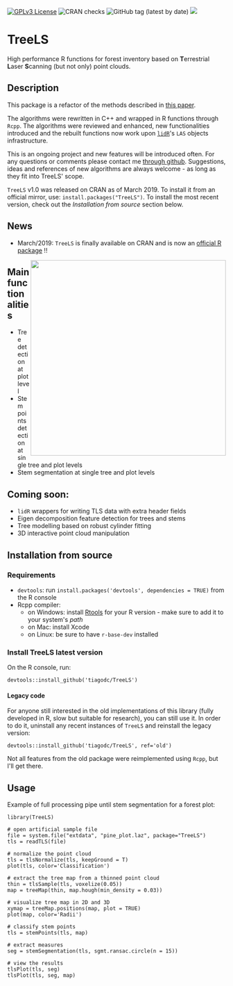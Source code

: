 [![GPLv3 License](https://img.shields.io/badge/License-GPL%20v3-yellow.svg)](https://opensource.org/licenses/)
![CRAN checks](https://cranchecks.info/badges/summary/TreeLS)
![GitHub tag (latest by date)](https://img.shields.io/github/v/tag/tiagodc/TreeLS)
![](https://cranlogs.r-pkg.org/badges/grand-total/TreeLS)

# TreeLS

High performance R functions for forest inventory based on **T**errestrial **L**aser **S**canning (but not only) point clouds.

## Description

This package is a refactor of the methods described in [this paper](https://doi.org/10.1016/j.compag.2017.10.019).

The algorithms were rewritten in C++ and wrapped in R functions through `Rcpp`. The algorithms were reviewed and enhanced, new functionalities introduced and the rebuilt functions now work upon [`lidR`](https://github.com/Jean-Romain/lidR/)'s `LAS` objects infrastructure.

This is an ongoing project and new features will be introduced often. For any questions or comments please contact me [through github](https://github.com/tiagodc/TreeLS). Suggestions, ideas and references of new algorithms are always welcome - as long as they fit into TreeLS' scope.

`TreeLS` v1.0 was released on CRAN as of March 2019. To install it from an official mirror, use: `install.packages("TreeLS")`. To install the most recent version, check out the *Installation from source* section below.

## News

- March/2019: `TreeLS` is finally available on CRAN and is now an [official R package](https://cran.r-project.org/web/packages/TreeLS/TreeLS.pdf) !!

<img align="right" height="450" src="https://raw.githubusercontent.com/tiagodc/Scripts/master/animations/treedt.gif">

## Main functionalities

- Tree detection at plot level
- Stem points detection at single tree and plot levels
- Stem segmentation at single tree and plot levels

## Coming soon:
- `lidR` wrappers for writing TLS data with extra header fields
- Eigen decomposition feature detection for trees and stems
- Tree modelling based on robust cylinder fitting
- 3D interactive point cloud manipulation

## Installation from source

### Requirements
- `devtools`: run `install.packages('devtools', dependencies = TRUE)` from the R console
- Rcpp compiler:
    - on Windows: install [Rtools](https://cran.r-project.org/bin/windows/Rtools/) for your R version - make sure to add it to your system's *path*
    - on Mac: install Xcode
    - on Linux: be sure to have `r-base-dev` installed

### Install TreeLS latest version

On the R console, run:
```
devtools::install_github('tiagodc/TreeLS')
```

#### Legacy code

For anyone still interested in the old implementations of this library (fully developed in R, slow but suitable for research), you can still use it. In order to do it, uninstall any recent instances of `TreeLS` and reinstall the legacy version:
```
devtools::install_github('tiagodc/TreeLS', ref='old')
```
Not all features from the old package were reimplemented using `Rcpp`, but I'll get there.

## Usage

Example of full processing pipe until stem segmentation for a forest plot:
```
library(TreeLS)

# open artificial sample file
file = system.file("extdata", "pine_plot.laz", package="TreeLS")
tls = readTLS(file)

# normalize the point cloud
tls = tlsNormalize(tls, keepGround = T)
plot(tls, color='Classification')

# extract the tree map from a thinned point cloud
thin = tlsSample(tls, voxelize(0.05))
map = treeMap(thin, map.hough(min_density = 0.03))

# visualize tree map in 2D and 3D
xymap = treeMap.positions(map, plot = TRUE)
plot(map, color='Radii')

# classify stem points
tls = stemPoints(tls, map)

# extract measures
seg = stemSegmentation(tls, sgmt.ransac.circle(n = 15))

# view the results
tlsPlot(tls, seg)
tlsPlot(tls, seg, map)

```

